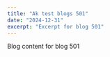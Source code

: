 ```yaml
---
title: "Ak test blogs 501"
date: "2024-12-31"
excerpt: "Excerpt for blog 501"
---
```


Blog content for blog 501